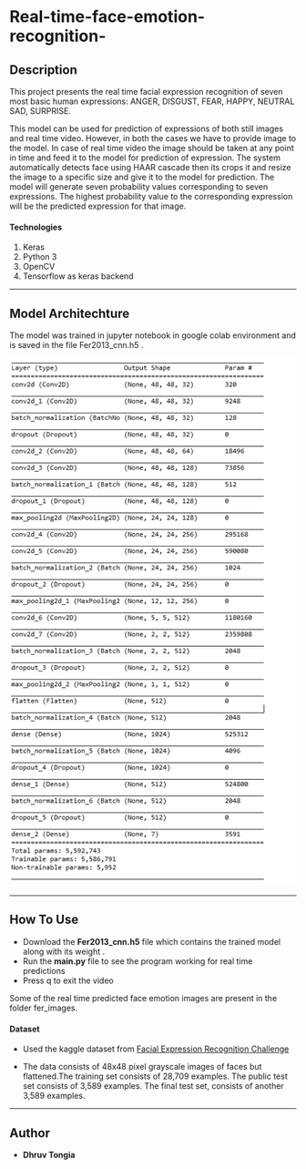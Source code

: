 # Real-time-face-emotion-recognition-

## Description

This project presents the real time facial expression recognition of seven most basic human expressions: ANGER, DISGUST, FEAR, HAPPY, NEUTRAL SAD, SURPRISE.

This model can be used for prediction of expressions of both still images and real time video. However, in both the cases we have to provide image to the model. In case of real time video the image should be taken at any point in time and feed it to the model for prediction of expression. The system automatically detects face using HAAR cascade then its crops it and resize the image to a specific size and give it to the model for prediction. The model will generate seven probability values corresponding to seven expressions. The highest probability value to the corresponding expression will be the predicted expression for that image.

#### Technologies

1. Keras 
2. Python 3
3. OpenCV
4. Tensorflow as keras backend

---
## Model Architechture

The model was trained in jupyter notebook in google colab environment and is saved in the file  Fer2013_cnn.h5 .

![](model.png)


---
## How To Use

* Download the <strong>Fer2013_cnn.h5</strong> file which contains the trained model along with its weight . 
* Run the <strong>main.py</strong> file to see the program working for real time predictions
* Press q to exit the video

Some of the real time predicted face emotion images are present in the folder fer_images.

#### Dataset

* Used the kaggle dataset from [Facial Expression Recognition Challenge](https://www.kaggle.com/deadskull7/fer2013)

* The data consists of 48x48 pixel grayscale images of faces but flattened.The training set consists of 28,709 examples. The public test set consists of 3,589 examples. The final test set, consists of another 3,589 examples. 

---

## Author 

* <strong>Dhruv Tongia</strong> 




